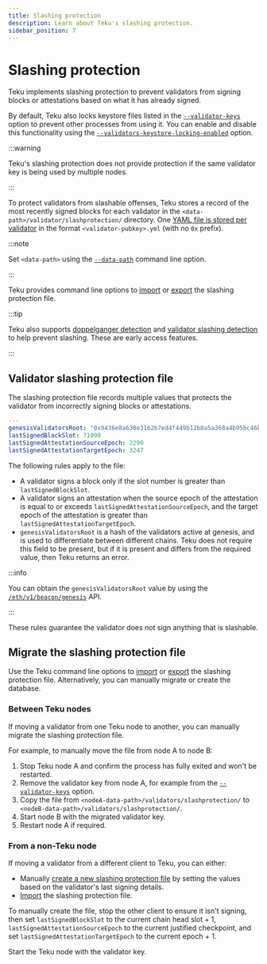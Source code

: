 ```yaml
---
title: Slashing protection
description: Learn about Teku's slashing protection.
sidebar_position: 7
---
```


# Slashing protection

Teku implements slashing protection to prevent validators from signing blocks or attestations based on what it has already signed.

By default, Teku also locks keystore files listed in the [`--validator-keys`](../reference/cli/index.md#validator-keys) option to prevent other processes from using it. You can enable and disable this functionality using the [`--validators-keystore-locking-enabled`](../reference/cli/index.md#validators-keystore-locking-enabled) option.

:::warning

Teku's slashing protection does not provide protection if the same validator key is being used by multiple nodes.

:::

To protect validators from slashable offenses, Teku stores a record of the most recently signed blocks for each validator in the `<data-path>/validator/slashprotection/` directory. One [YAML file is stored per validator] in the format `<validator-pubkey>.yml` (with no `0x` prefix).

:::note

Set `<data-path>` using the [`--data-path`](../reference/cli/index.md#data-path) command line option.

:::

Teku provides command line options to [import] or [export] the slashing protection file.

:::tip

Teku also supports [doppelganger detection](../how-to/prevent-slashing/detect-doppelgangers.md)
and [validator slashing detection](../how-to/prevent-slashing/detect-slashing.md) to help
prevent slashing.
These are early access features.

:::

## Validator slashing protection file

The slashing protection file records multiple values that protects the validator from incorrectly signing blocks or attestations.

```yaml title="Example"
---
genesisValidatorsRoot: "0x9436e8a630e3162b7ed4f449b12b8a5a368a4b95bc46b941ae65c11613bfa4c1"
lastSignedBlockSlot: 71090
lastSignedAttestationSourceEpoch: 2290
lastSignedAttestationTargetEpoch: 3247
```

The following rules apply to the file:

- A validator signs a block only if the slot number is greater than `lastSignedBlockSlot`.
- A validator signs an attestation when the source epoch of the attestation is equal to or exceeds `lastSignedAttestationSourceEpoch`, and the target epoch of the attestation is greater than `lastSignedAttestationTargetEpoch`.
- `genesisValidatorsRoot` is a hash of the validators active at genesis, and is used to differentiate between different chains. Teku does not require this field to be present, but if it is present and differs from the required value, then Teku returns an error.

:::info

You can obtain the `genesisValidatorsRoot` value by using the [`/eth/v1/beacon/genesis`](https://consensys.github.io/teku/#operation/getEthV1BeaconGenesis) API.

:::

These rules guarantee the validator does not sign anything that is slashable.

## Migrate the slashing protection file

Use the Teku command line options to [import] or [export] the slashing protection file. Alternatively, you can manually migrate or create the database.

### Between Teku nodes

If moving a validator from one Teku node to another, you can manually migrate the slashing protection file.

For example, to manually move the file from node A to node B:

1. Stop Teku node A and confirm the process has fully exited and won't be restarted.
1. Remove the validator key from node A, for example from the [`--validator-keys`](../reference/cli/index.md#validator-keys) option.
1. Copy the file from `<nodeA-data-path>/validators/slashprotection/` to `<nodeB-data-path>/validators/slashprotection/`.
1. Start node B with the migrated validator key.
1. Restart node A if required.

### From a non-Teku node

If moving a validator from a different client to Teku, you can either:

- Manually [create a new slashing protection file] by setting the values based on the validator's last signing details.
- [Import] the slashing protection file.

To manually create the file, stop the other client to ensure it isn't signing, then set `lastSignedBlockSlot` to the current chain head slot + 1, `lastSignedAttestationSourceEpoch` to the current justified checkpoint, and set `lastSignedAttestationTargetEpoch` to the current epoch + 1.

Start the Teku node with the validator key.

<!-- links -->

[YAML file is stored per validator]: #validator-slashing-protection-file
[create a new slashing protection file]: #validator-slashing-protection-file
[import]: ../how-to/prevent-slashing/use-a-slashing-protection-file.md#import-a-slashing-protection-file
[export]: ../how-to/prevent-slashing/use-a-slashing-protection-file.md#export-a-slashing-protection-file

